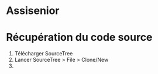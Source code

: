 # Assisenior

# Récupération du code source
1. Télécharger SourceTree
2. Lancer SourceTree > File > Clone/New
3. 
